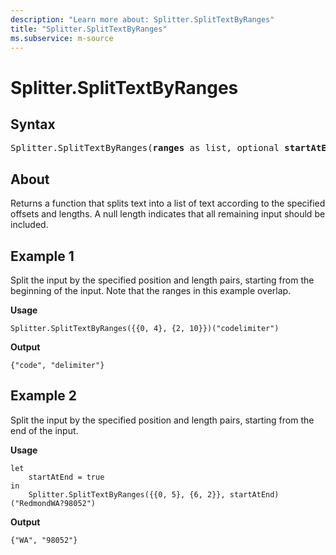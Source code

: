 ```yaml
---
description: "Learn more about: Splitter.SplitTextByRanges"
title: "Splitter.SplitTextByRanges"
ms.subservice: m-source
---
```

# Splitter.SplitTextByRanges

## Syntax

<pre>
Splitter.SplitTextByRanges(<b>ranges</b> as list, optional <b>startAtEnd</b> as nullable logical) as function
</pre>
  
## About

Returns a function that splits text into a list of text according to the specified offsets and lengths. A null length indicates that all remaining input should be included.

## Example 1

Split the input by the specified position and length pairs, starting from the beginning of the input. Note that the ranges in this example overlap.

**Usage**

```powerquery-m
Splitter.SplitTextByRanges({{0, 4}, {2, 10}})("codelimiter")
```

**Output**

`{"code", "delimiter"}`

## Example 2

Split the input by the specified position and length pairs, starting from the end of the input.

**Usage**

```powerquery-m
let
    startAtEnd = true
in
    Splitter.SplitTextByRanges({{0, 5}, {6, 2}}, startAtEnd)("RedmondWA?98052")
```

**Output**

`{"WA", "98052"}`
